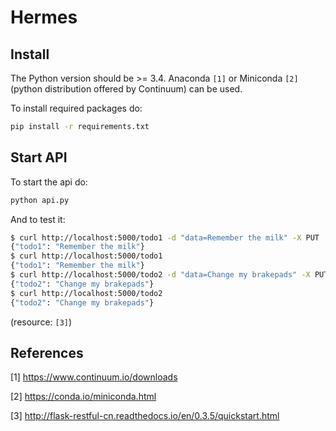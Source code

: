 # Hermes

## Install

The Python version should be >= 3.4. Anaconda `[1]` or Miniconda `[2]` (python distribution offered by Continuum) can be used.

To install required packages do:

```sh
pip install -r requirements.txt
```

## Start API

To start the api do:


```sh
python api.py
```

And to test it:

```sh
$ curl http://localhost:5000/todo1 -d "data=Remember the milk" -X PUT
{"todo1": "Remember the milk"}
$ curl http://localhost:5000/todo1
{"todo1": "Remember the milk"}
$ curl http://localhost:5000/todo2 -d "data=Change my brakepads" -X PUT
{"todo2": "Change my brakepads"}
$ curl http://localhost:5000/todo2
{"todo2": "Change my brakepads"}
```
(resource: `[3]`)


## References

[1] https://www.continuum.io/downloads

[2] https://conda.io/miniconda.html

[3] http://flask-restful-cn.readthedocs.io/en/0.3.5/quickstart.html
